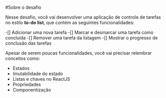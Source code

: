 #Sobre o desafio


Nesse desafio, você vai desenvolver uma aplicação de controle de tarefas no estilo **to-do list**, que contém as seguintes funcionalidades:

-[] Adicionar uma nova tarefa
-[] Marcar e desmarcar uma tarefa como concluída
-[] Remover uma tarefa da listagem
-[] Mostrar o progresso de conclusão das tarefas

Apesar de serem poucas funcionalidades, você vai precisar relembrar conceitos como:

- Estados
- Imutabilidade do estado
- Listas e chaves no ReactJS
- Propriedades
- Componentização